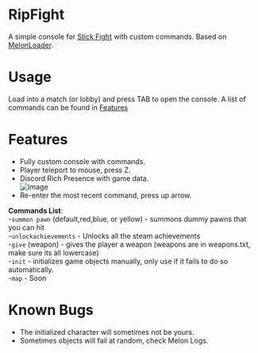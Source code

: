 # RipFight
A simple console for [Stick Fight](https://store.steampowered.com/app/674940/Stick_Fight_The_Game/) with custom commands. Based on [MelonLoader](https://melonwiki.xyz/#/).

# Usage
Load into a match (or lobby) and press TAB to open the console. A list of commands can be found in [Features](#features)

# Features
- Fully custom console with commands.
- Player teleport to mouse, press Z.
- Discord Rich Presence with game data.  
![image](https://media.discordapp.net/attachments/630277945507708928/821564462443266078/unknown.png)  
- Re-enter the most recent command, press up arrow.

__Commands List__:  
-``summon pawn`` (default,red,blue, or yellow) - summons dummy pawns that you can hit  
-``unlockachievements`` - Unlocks all the steam achievements  
-``give`` (weapon) - gives the player a weapon (weapons are in weapons.txt, make sure its all lowercase)  
-``init`` - initializes game objects manually, only use if it fails to do so automatically.  
-``map`` - Soon

# Known Bugs  
- The initialized character will sometimes not be yours.  
- Sometimes objects will fail at random, check Melon Logs.
